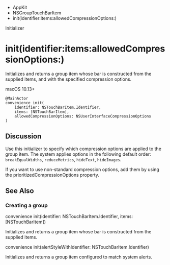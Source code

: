 

- AppKit
- NSGroupTouchBarItem
-  init(identifier:items:allowedCompressionOptions:) 

Initializer

# init(identifier:items:allowedCompressionOptions:)

Initializes and returns a group item whose bar is constructed from the supplied items, and with the specified compression options.

macOS 10.13+

``` source
@MainActor
convenience init(
    identifier: NSTouchBarItem.Identifier,
    items: [NSTouchBarItem],
    allowedCompressionOptions: NSUserInterfaceCompressionOptions
)
```

## Discussion

Use this initializer to specify which compression options are applied to the group item. The system applies options in the following default order: `breakEqualWidths`, `reduceMetrics`, `hideText`, `hideImages`.

If you want to use non-standard compression options, add them by using the prioritizedCompressionOptions property.

## See Also

### Creating a group

convenience init(identifier: NSTouchBarItem.Identifier, items: [NSTouchBarItem])

Initializes and returns a group item whose bar is constructed from the supplied items.

convenience init(alertStyleWithIdentifier: NSTouchBarItem.Identifier)

Initializes and returns a group item configured to match system alerts.

